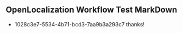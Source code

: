 ## OpenLocalization Workflow Test MarkDown
* 1028c3e7-5534-4b71-bcd3-7aa9b3a293c7 thanks!

<!--HONumber=Nov16_HO2-->


